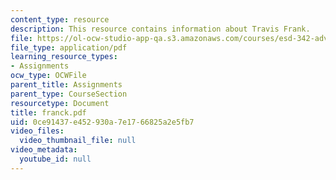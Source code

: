 ```yaml
---
content_type: resource
description: This resource contains information about Travis Frank.
file: https://ol-ocw-studio-app-qa.s3.amazonaws.com/courses/esd-342-advanced-system-architecture-spring-2006/0ce91437e452930a7e1766825a2e5fb7_franck.pdf
file_type: application/pdf
learning_resource_types:
- Assignments
ocw_type: OCWFile
parent_title: Assignments
parent_type: CourseSection
resourcetype: Document
title: franck.pdf
uid: 0ce91437-e452-930a-7e17-66825a2e5fb7
video_files:
  video_thumbnail_file: null
video_metadata:
  youtube_id: null
---
```

